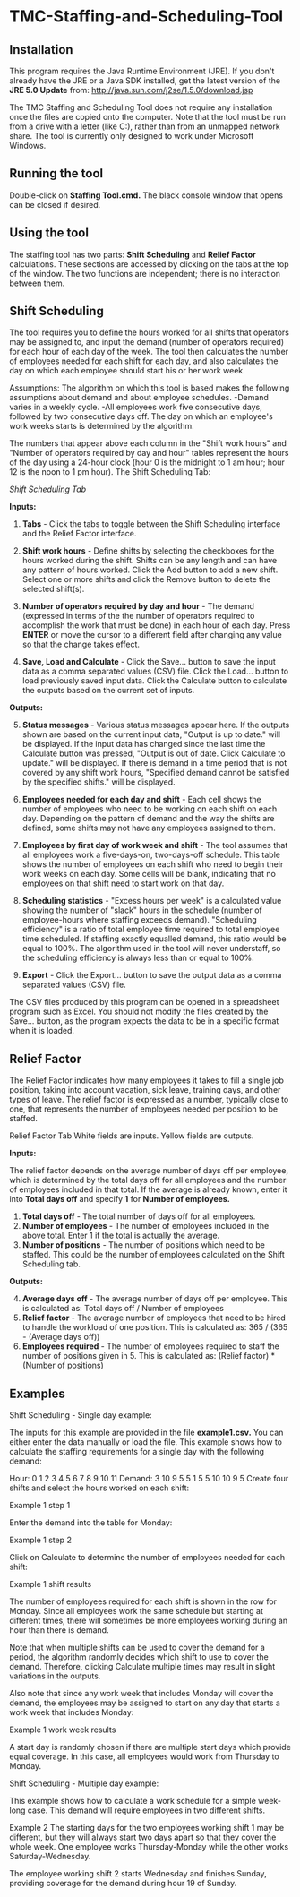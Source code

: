 # TMC-Staffing-and-Scheduling-Tool

## Installation
This program requires the Java Runtime Environment (JRE). If you don't already have the JRE or a Java SDK installed, get the latest version of the **JRE 5.0 Update** from:
http://java.sun.com/j2se/1.5.0/download.jsp

The TMC Staffing and Scheduling Tool does not require any installation once the files are copied onto the computer. Note that the tool must be run from a drive with a letter (like C:), rather than from an unmapped network share. The tool is currently only designed to work under Microsoft Windows.

## Running the tool
Double-click on **Staffing Tool.cmd.** The black console window that opens can be closed if desired.

## Using the tool
The staffing tool has two parts: **Shift Scheduling** and **Relief Factor** calculations. These sections are accessed by clicking on the tabs at the top of the window. The two functions are independent; there is no interaction between them.

## Shift Scheduling

The tool requires you to define the hours worked for all shifts that operators may be assigned to, and input the demand (number of operators required) for each hour of each day of the week. The tool then calculates the number of employees needed for each shift for each day, and also calculates the day on which each employee should start his or her work week.

Assumptions:
The algorithm on which this tool is based makes the following assumptions about demand and about employee schedules.
-Demand varies in a weekly cycle.
-All employees work five consecutive days, followed by two consecutive days off. The day on which an employee's work weeks starts is determined by the algorithm.

The numbers that appear above each column in the "Shift work hours" and "Number of operators required by day and hour" tables represent the hours of the day using a 24-hour clock (hour 0 is the midnight to 1 am hour; hour 12 is the noon to 1 pm hour).
The Shift Scheduling Tab:

*Shift Scheduling Tab*

**Inputs:**

1. **Tabs** - Click the tabs to toggle between the Shift Scheduling interface and the Relief Factor interface.

2. **Shift work hours** - Define shifts by selecting the checkboxes for the hours worked during the shift. Shifts can be any length and can have any pattern of hours worked. Click the Add button to add a new shift. Select one or more shifts and click the Remove button to delete the selected shift(s).

3. **Number of operators required by day and hour** - The demand (expressed in terms of the the number of operators required to accomplish the work that must be done) in each hour of each day. Press **ENTER** or move the cursor to a different field after changing any value so that the change takes effect.

4. **Save, Load and Calculate** - Click the Save... button to save the input data as a comma separated values (CSV) file. Click the Load... button to load previously saved input data. Click the Calculate button to calculate the outputs based on the current set of inputs.

**Outputs:**

5. **Status messages** - Various status messages appear here. If the outputs shown are based on the current input data, "Output is up to date." will be displayed. If the input data has changed since the last time the Calculate button was pressed, "Output is out of date. Click Calculate to update." will be displayed. If there is demand in a time period that is not covered by any shift work hours, "Specified demand cannot be satisfied by the specified shifts." will be displayed.

6. **Employees needed for each day and shift** - Each cell shows the number of employees who need to be working on each shift on each day. Depending on the pattern of demand and the way the shifts are defined, some shifts may not have any employees assigned to them.

7. **Employees by first day of work week and shift** - The tool assumes that all employees work a five-days-on, two-days-off schedule. This table shows the number of employees on each shift who need to begin their work weeks on each day. Some cells will be blank, indicating that no employees on that shift need to start work on that day.

8. **Scheduling statistics** - "Excess hours per week" is a calculated value showing the number of "slack" hours in the schedule (number of employee-hours where staffing exceeds demand). "Scheduling efficiency" is a ratio of total employee time required to total employee time scheduled. If staffing exactly equalled demand, this ratio would be equal to 100%. The algorithm used in the tool will never understaff, so the scheduling efficiency is always less than or equal to 100%.

9. **Export** - Click the Export... button to save the output data as a comma separated values (CSV) file.

The CSV files produced by this program can be opened in a spreadsheet program such as Excel. You should not modify the files created by the Save... button, as the program expects the data to be in a specific format when it is loaded.

## Relief Factor
The Relief Factor indicates how many employees it takes to fill a single job position, taking into account vacation, sick leave, training days, and other types of leave. The relief factor is expressed as a number, typically close to one, that represents the number of employees needed per position to be staffed.

Relief Factor Tab
White fields are inputs.
Yellow fields are outputs.

**Inputs:**

The relief factor depends on the average number of days off per employee, which is determined by the total days off for all employees and the number of employees included in that total. If the average is already known, enter it into **Total days off** and specify **1** for **Number of employees.**
1. **Total days off** - The total number of days off for all employees.
2. **Number of employees** - The number of employees included in the above total. Enter 1 if the total is actually the average.
3. **Number of positions** - The number of positions which need to be staffed. This could be the number of employees calculated on the Shift Scheduling tab.

**Outputs:**

4. **Average days off** - The average number of days off per employee. This is calculated as:
  Total days off / Number of employees
5.  **Relief factor** - The average number of employees that need to be hired to handle the workload of one position. This is calculated as:
  365 / (365 - (Average days off))
6. **Employees required** - The number of employees required to staff the number of positions given in 5. This is calculated as:
  (Relief factor) * (Number of positions)

## Examples
Shift Scheduling - Single day example:

The inputs for this example are provided in the file **example1.csv.** You can either enter the data manually or load the file.
This example shows how to calculate the staffing requirements for a single day with the following demand:

Hour:	  0	1	 2	3	4	5	6	7	8	  9	 10 11
Demand:	3	10 9	5	5	1	5	5	10	10 9	5
Create four shifts and select the hours worked on each shift:

Example 1 step 1

Enter the demand into the table for Monday:

Example 1 step 2

Click on Calculate to determine the number of employees needed for each shift:

Example 1 shift results

The number of employees required for each shift is shown in the row for Monday. Since all employees work the same schedule but starting at different times, there will sometimes be more employees working during an hour than there is demand.

Note that when multiple shifts can be used to cover the demand for a period, the algorithm randomly decides which shift to use to cover the demand. Therefore, clicking Calculate multiple times may result in slight variations in the outputs.

Also note that since any work week that includes Monday will cover the demand, the employees may be assigned to start on any day that starts a work week that includes Monday:

Example 1 work week results

A start day is randomly chosen if there are multiple start days which provide equal coverage. In this case, all employees would work from Thursday to Monday.


Shift Scheduling - Multiple day example:

This example shows how to calculate a work schedule for a simple week-long case.
This demand will require employees in two different shifts.

Example 2
The starting days for the two employees working shift 1 may be different, but they will always start two days apart so that they cover the whole week. One employee works Thursday-Monday while the other works Saturday-Wednesday.

The employee working shift 2 starts Wednesday and finishes Sunday, providing coverage for the demand during hour 19 of Sunday.

